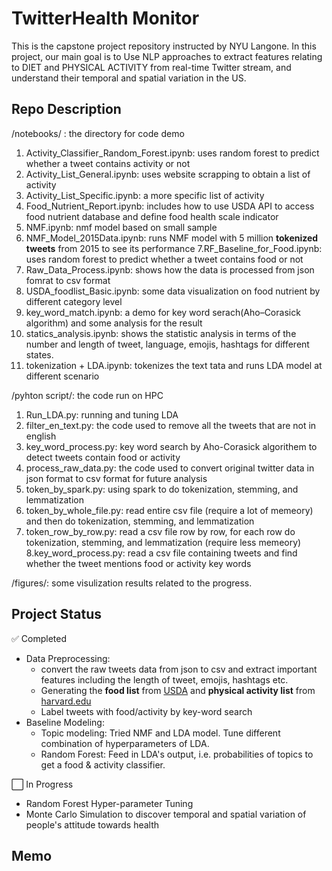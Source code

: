 #  TwitterHealth Monitor
This is the capstone project repository instructed by NYU Langone. In this project, our main goal is to 
Use NLP approaches to extract features relating to DIET and PHYSICAL ACTIVITY from real-time Twitter stream, and understand their temporal and spatial variation in the US.

## Repo Description
/notebooks/ : the directory for code demo
1. Activity_Classifier_Random_Forest.ipynb: uses random forest to predict whether a tweet contains activity or not
2. Activity_List_General.ipynb: uses website scrapping to obtain a list of activity
3. Activity_List_Specific.ipynb: a more specific list of activity
4. Food_Nutrient_Report.ipynb: includes how to use USDA API to access food nutrient database and define food health scale indicator
5. NMF.ipynb: nmf model based on small sample
6. NMF_Model_2015Data.ipynb: runs NMF model with 5 million __tokenized tweets__ from 2015 to see its performance
7.RF_Baseline_for_Food.ipynb: uses random forest to predict whether a tweet contains food or not
8. Raw_Data_Process.ipynb: shows how the data is processed from json fomrat to csv format
9. USDA_foodlist_Basic.ipynb: some data visualization on food nutrient by different category level
10. key_word_match.ipynb: a demo for key word serach(Aho–Corasick algorithm) and some analysis for the result
11. statics_analysis.ipynb: shows the statistic analysis in terms of the number and length of tweet, language, emojis, hashtags for different states.
12. tokenization + LDA.ipynb: tokenizes the text tata and runs LDA model at different scenario

/pyhton script/: the code run on HPC
1. Run_LDA.py: running and tuning LDA
2. filter_en_text.py: the code used to remove all the tweets that are not in english
3. key_word_process.py: key word search by Aho-Corasick algorithem to detect tweets contain food or activity
4. process_raw_data.py: the code used to convert original twitter data in json format to csv format for future analysis
5. token_by_spark.py: using spark to do tokenization, stemming, and lemmatization
6. token_by_whole_file.py: read entire csv file (require a lot of memeory) and then do tokenization, stemming, and lemmatization
7. token_row_by_row.py: read a csv file row by row, for each row do tokenization, stemming, and lemmatization (require less memeory)
8.key_word_process.py: read a csv file containing tweets and find whether the tweet mentions food or activity key words

/figures/: some visulization results related to the progress.

## Project Status
:white_check_mark: Completed
- Data Preprocessing: 
  - convert the raw tweets data from json to csv and extract important features including the length of tweet, emojis, hashtags etc.
  - Generating the __food list__ from [USDA](https://ndb.nal.usda.gov/ndb/doc/index) and __physical activity list__ from [harvard.edu](https://www.health.harvard.edu/diet-and-weight-loss/calories-burned-in-30-minutes-of-leisure-and-routine-activities)
  - Label tweets with food/activity by key-word search
- Baseline Modeling:
  - Topic modeling: Tried NMF and LDA model. Tune different combination of hyperparameters of LDA.
  - Random Forest: Feed in LDA's output, i.e. probabilities of topics to get a food & activity classifier.
  
  
:white_large_square: In Progress
- Random Forest Hyper-parameter Tuning
- Monte Carlo Simulation to discover temporal and spatial variation of people's attitude towards health




## Memo
